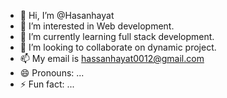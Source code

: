 - 👋 Hi, I’m @Hasanhayat
- 👀 I’m interested in Web development.
- 🌱 I’m currently learning full stack development.
- 💞️ I’m looking to collaborate on dynamic project.
- 📫 My email is hassanhayat0012@gmail.com
- 😄 Pronouns: ...
- ⚡ Fun fact: ...

<!---
Hasanhayat/Hasanhayat is a ✨ special ✨ repository because its `README.md` (this file) appears on your GitHub profile.
You can click the Preview link to take a look at your changes.
--->
